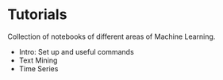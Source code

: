 # Tutorials

Collection of notebooks of different areas of Machine Learning.

* Intro: Set up and useful commands
* Text Mining
* Time Series
